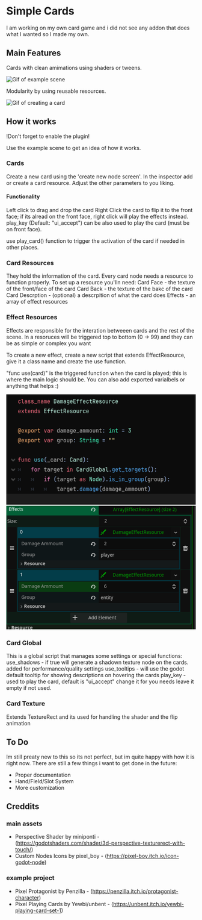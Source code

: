 # Simple Cards

I am working on my own card game and i did not see any addon that does what I wanted so I made my own.

## Main Features
Cards with clean amimations using shaders or tweens.

![Gif of example scene](https://raw.githubusercontent.com/twdoor/simplecards/refs/heads/main/card_showcase.gif?token=GHSAT0AAAAAADDRITBVKRB7UQML4EPGHMAG2BELAXQ)

Modularity by using reusable resources.

![Gif of creating a card](https://raw.githubusercontent.com/twdoor/simplecards/refs/heads/main/creation_showcase.gif?token=GHSAT0AAAAAADDRITBVZL2HRFACCJEVLR4S2BELAYQ)

## How it works
!Don't forget to enable the plugin!

Use the example scene to get an idea of how it works.

### Cards
Create a new card using the 'create new node screen'.
In the inspector add or create a card resource. Adjust the other parameters to you liking.

#### Functionality
Left click to drag and drop the card
Right Click the card to flip it to the front face; if its alread on the front face, right click will play the effects instead.
play_key (Default: "ui_accept") can be also used to play the card (must be on front face).

use play_card() function to trigger the activation of the card if needed in other places.

### Card Resources
They hold the information of the card. Every card node needs a resource to function properly.
To set up a resource you'lln need:
Card Face - the texture of the front/face of the card
Card Back - the texture of the bakc of the card
Card Descrption - (optional) a descrpition of what the card does
Effects - an array of effect resources

### Effect Resources
Effects are responsible for the interation betweeen cards and the rest of the scene.
In a resoruces will be triggered top to bottom (0 -> 99) and they can be as simple or complex you want

To create a new effect, create a new script that extends EffectResource, give it a class name and create the use function.

"func use(card)" is the triggered function when the card is played; this is where the main logic should be.
You can also add exported varialbels or anything that helps :)

![photo of example code](https://raw.githubusercontent.com/twdoor/simplecards/refs/heads/main/effect_code.png?token=GHSAT0AAAAAADDRITBU6E2BFCARQ4EEERAA2BELAZQ)
![photo of example setup](https://raw.githubusercontent.com/twdoor/simplecards/refs/heads/main/effect_res.png?token=GHSAT0AAAAAADDRITBVFKJBKOLY7T2IV3DI2BELA2Q)

### Card Global
This is a global script that manages some settings or special functions:
use_shadows - if true will generate a shadown texture node on the cards. added for performance/quality settings
use_tooltips - will use the godot default tooltip for showing descriptions on hovering the cards
play_key - used to play the card, default is "ui_accept" change it for you needs leave it empty if not used.

### Card Texture
Extends TextureRect and its used for handling the shader and the flip animation

## To Do
Im still preaty new to this so its not perfect, but im quite happy with how it is right now.
There are still a few things i want to get done in the future:
- Proper documentation
- Hand/Field/Slot System
- More customization

## Creddits
### main assets
- Perspective Shader by miniponti - (https://godotshaders.com/shader/3d-perspective-texturerect-with-touch/)
- Custom Nodes Icons by pixel_boy - (https://pixel-boy.itch.io/icon-godot-node) 

### example project
- Pixel Protagonist by Penzilla - (https://penzilla.itch.io/protagonist-character)
- Pixel Playing Cards by Yewbi/unbent - (https://unbent.itch.io/yewbi-playing-card-set-1)
